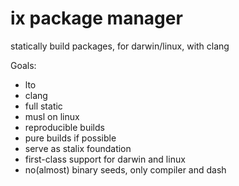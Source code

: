 # ix package manager

statically build packages, for darwin/linux, with clang

Goals:
* lto
* clang
* full static
* musl on linux
* reproducible builds
* pure builds if possible
* serve as stalix foundation
* first-class support for darwin and linux
* no(almost) binary seeds, only compiler and dash
